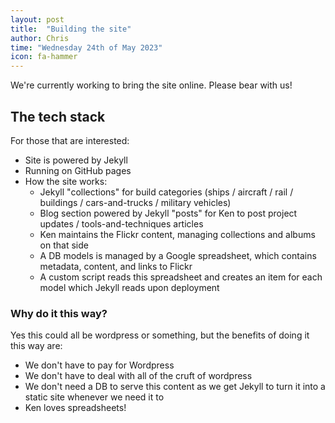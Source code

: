 ```yaml
---
layout: post
title:  "Building the site"
author: Chris
time: "Wednesday 24th of May 2023"
icon: fa-hammer
---
```


We're currently working to bring the site online. Please bear with us!

<!--more-->

The tech stack
--------------

For those that are interested:

* Site is powered by Jekyll
* Running on GitHub pages
* How the site works:
    - Jekyll "collections" for build categories (ships / aircraft / rail / buildings / cars-and-trucks / military vehicles)
    - Blog section powered by Jekyll "posts" for Ken to post project updates / tools-and-techniques articles    
    - Ken maintains the Flickr content, managing collections and albums on that side
    - A DB models is managed by a Google spreadsheet, which contains metadata, content, and links to Flickr
    - A custom script reads this spreadsheet and creates an item for each model which Jekyll reads upon deployment


### Why do it this way?

Yes this could all be wordpress or something, but the benefits of doing it this way are:

* We don't have to pay for Wordpress
* We don't have to deal with all of the cruft of wordpress
* We don't need a DB to serve this content as we get Jekyll to turn it into a static site whenever we need it to
* Ken loves spreadsheets!
